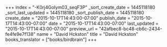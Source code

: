 +++
index = "-K0rj4GoIym03_seqF3P"
_sort_create_date = 1445118180
_sort_last_updated = 1445118180
_sort_publish_date = 1445118180
create_date = "2015-10-17T14:43:00-07:00"
publish_date = "2015-10-17T14:43:00-07:00"
date = "2015-10-17T14:43:00-07:00"
last_updated = "2015-10-17T14:43:00-07:00"
preview_url = "42afbec8-bc48-cb6c-2434-fe4fe9e7f138"
name = "David Hckston"
title = "David Hckston"
books_translator = ["books/birdbrain"]
+++

